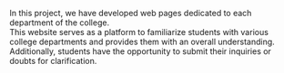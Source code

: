 In this project, we have developed web pages dedicated to each department of the college. <br>
This website serves as a platform to familiarize students with various college departments and provides them with an overall understanding. <br>
Additionally, students have the opportunity to submit their inquiries or doubts for clarification.

